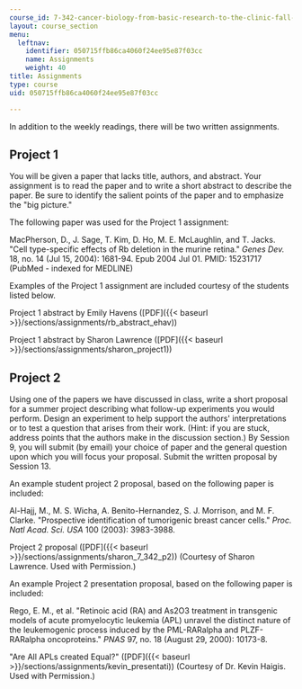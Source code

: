 ```yaml
---
course_id: 7-342-cancer-biology-from-basic-research-to-the-clinic-fall-2004
layout: course_section
menu:
  leftnav:
    identifier: 050715ffb86ca4060f24ee95e87f03cc
    name: Assignments
    weight: 40
title: Assignments
type: course
uid: 050715ffb86ca4060f24ee95e87f03cc

---
```


In addition to the weekly readings, there will be two written assignments.

Project 1
---------

You will be given a paper that lacks title, authors, and abstract. Your assignment is to read the paper and to write a short abstract to describe the paper. Be sure to identify the salient points of the paper and to emphasize the "big picture."

The following paper was used for the Project 1 assignment:

MacPherson, D., J. Sage, T. Kim, D. Ho, M. E. McLaughlin, and T. Jacks. "Cell type-specific effects of Rb deletion in the murine retina." _Genes Dev._ 18, no. 14 (Jul 15, 2004): 1681-94. Epub 2004 Jul 01. PMID: 15231717 (PubMed - indexed for MEDLINE)

Examples of the Project 1 assignment are included courtesy of the students listed below.

Project 1 abstract by Emily Havens ([PDF]({{< baseurl >}}/sections/assignments/rb_abstract_ehav))

Project 1 abstract by Sharon Lawrence ([PDF]({{< baseurl >}}/sections/assignments/sharon_project1))

Project 2
---------

Using one of the papers we have discussed in class, write a short proposal for a summer project describing what follow-up experiments you would perform. Design an experiment to help support the authors' interpretations or to test a question that arises from their work. (Hint: if you are stuck, address points that the authors make in the discussion section.) By Session 9, you will submit (by email) your choice of paper and the general question upon which you will focus your proposal. Submit the written proposal by Session 13.

An example student project 2 proposal, based on the following paper is included:

Al-Hajj, M., M. S. Wicha, A. Benito-Hernandez, S. J. Morrison, and M. F. Clarke. "Prospective identification of tumorigenic breast cancer cells." _Proc. Natl Acad. Sci. USA_ 100 (2003): 3983-3988.

Project 2 proposal ([PDF]({{< baseurl >}}/sections/assignments/sharon_7_342_p2)) (Courtesy of Sharon Lawrence. Used with Permission.)

An example Project 2 presentation proposal, based on the following paper is included:

Rego, E. M., et al. "Retinoic acid (RA) and As2O3 treatment in transgenic models of acute promyelocytic leukemia (APL) unravel the distinct nature of the leukemogenic process induced by the PML-RARalpha and PLZF-RARalpha oncoproteins." _PNAS_ 97, no. 18 (August 29, 2000): 10173-8.

"Are All APLs created Equal?" ([PDF]({{< baseurl >}}/sections/assignments/kevin_presentati)) (Courtesy of Dr. Kevin Haigis. Used with Permission.)